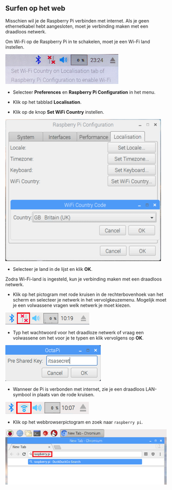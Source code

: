 ## Surfen op het web

Misschien wil je de Raspberry Pi verbinden met internet. Als je geen ethernetkabel hebt aangesloten, moet je verbinding maken met een draadloos netwerk.

Om Wi-Fi op de Raspberry Pi in te schakelen, moet je een Wi-Fi land instellen.

![set wifi country](images/pi-set-wifi-country.png)

+ Selecteer **Preferences** en **Raspberry Pi Configuration** in het menu.

+ Klik op het tabblad **Localisation**.

+ Klik op de knop **Set WiFi Country** instellen.

![select wifi country](images/pi-select-wifi-country.png)

+ Selecteer je land in de lijst en klik **OK**.

Zodra Wi-Fi-land is ingesteld, kun je verbinding maken met een draadloos netwerk.

+ Klik op het pictogram met rode kruisen in de rechterbovenhoek van het scherm en selecteer je netwerk in het vervolgkeuzemenu. Mogelijk moet je een volwassene vragen welk netwerk je moet kiezen.

![No wifi](images/no-wifi.png)

+ Typ het wachtwoord voor het draadloze netwerk of vraag een volwassene om het voor je te typen en klik vervolgens op **OK**.

![Type in password](images/type-password.png)

+ Wanneer de Pi is verbonden met internet, zie je een draadloos LAN-symbool in plaats van de rode kruisen.

![screenshot](images/pi-wifi.png)

+ Klik op het webbrowserpictogram en zoek naar `raspberry pi`.

![screenshot](images/pi-browser.png)
